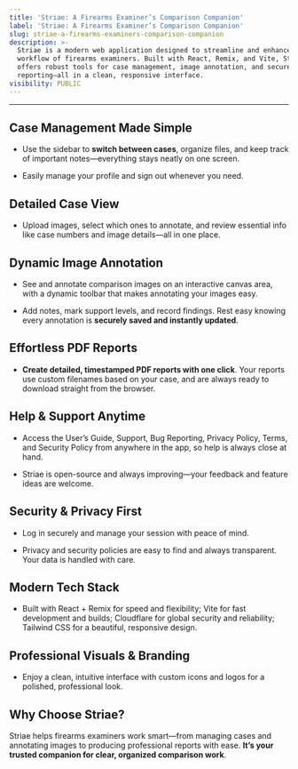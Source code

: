 ```yaml
---
title: 'Striae: A Firearms Examiner’s Comparison Companion'
label: 'Striae: A Firearms Examiner’s Comparison Companion'
slug: striae-a-firearms-examiners-comparison-companion
description: >-
  Striae is a modern web application designed to streamline and enhance the
  workflow of firearms examiners. Built with React, Remix, and Vite, Striae
  offers robust tools for case management, image annotation, and secure
  reporting—all in a clean, responsive interface.
visibility: PUBLIC
---
```

***

## Case Management Made Simple

* Use the sidebar to **switch between cases**, organize files, and keep track of important notes—everything stays neatly on one screen.

* Easily manage your profile and sign out whenever you need.

## Detailed Case View

* Upload images, select which ones to annotate, and review essential info like case numbers and image details—all in one place.

## Dynamic Image Annotation

* See and annotate comparison images on an interactive canvas area, with a dynamic toolbar that makes annotating your images easy.

* Add notes, mark support levels, and record findings. Rest easy knowing every annotation is **securely saved and instantly updated**.

## Effortless PDF Reports

* **Create detailed, timestamped PDF reports with one click**. Your reports use custom filenames based on your case, and are always ready to download straight from the browser.

## Help & Support Anytime

* Access the User’s Guide, Support, Bug Reporting, Privacy Policy, Terms, and Security Policy from anywhere in the app, so help is always close at hand.

* Striae is open-source and always improving—your feedback and feature ideas are welcome.

## Security & Privacy First

* Log in securely and manage your session with peace of mind.

* Privacy and security policies are easy to find and always transparent. Your data is handled with care.

## Modern Tech Stack

* Built with React + Remix for speed and flexibility; Vite for fast development and builds; Cloudflare for global security and reliability; Tailwind CSS for a beautiful, responsive design.

## Professional Visuals & Branding

* Enjoy a clean, intuitive interface with custom icons and logos for a polished, professional look.

## Why Choose Striae?

Striae helps firearms examiners work smart—from managing cases and annotating images to producing professional reports with ease. **It’s your trusted companion for clear, organized comparison work**.

